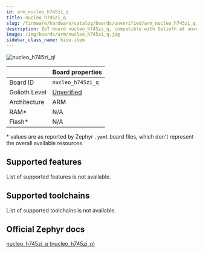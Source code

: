 ```yaml
---
id: arm_nucleo_h745zi_q
title: nucleo_h745zi_q
slug: /firmware/hardware/catalog/boards/unverified/arm_nucleo_h745zi_q
description: IoT board nucleo_h745zi_q, compatible with Golioth at unverified level.
image: /img/boards/arm/nucleo_h745zi_q.jpg
sidebar_class_name: hide-item
---
```


[//]: # (This is an auto-generated file, do not edit! Changes to it will be lost upon re-generation)

![nucleo_h745zi_q!](/img/boards/arm/nucleo_h745zi_q.jpg "nucleo_h745zi_q")

|                | Board properties     |
| -------------  | -------------------- |
| Board ID       | `nucleo_h745zi_q` |
| Golioth Level  | [Unverified](/firmware/hardware#unverified-boards) |
| Architecture   | ARM |
| RAM*           | N/A |
| Flash*         | N/A |

\* values are as reported by Zephyr `.yaml` board files, which don't represent the overall available resources



## Supported features

List of supported features is not available.

## Supported toolchains

List of supported toolchains is not available.

## Official Zephyr docs

[nucleo_h745zi_q (nucleo_h745zi_q)](https://docs.zephyrproject.org/3.6.0/boards/arm/nucleo_h745zi_q/doc/index.html)
